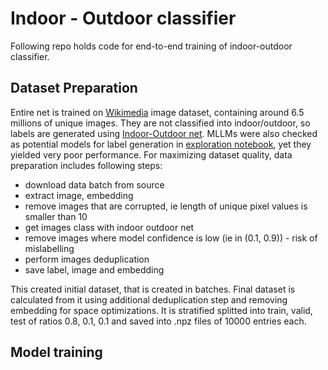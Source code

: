 # Indoor - Outdoor classifier

Following repo holds code for end-to-end training of indoor-outdoor classifier.

## Dataset Preparation

Entire net is trained on [Wikimedia](https://huggingface.co/datasets/wikimedia/wit_base) image dataset, containing around 6.5 millions of unique images. They are not classified into indoor/outdoor, so labels are generated using [Indoor-Outdoor net](https://huggingface.co/prithivMLmods/IndoorOutdoorNet). MLLMs were also checked as potential models for label generation in [exploration notebook](test_models.ipynb), yet they yielded very poor performance. For maximizing dataset quality, data preparation includes following steps:

- download data batch from source
- extract image, embedding
- remove images that are corrupted, ie length of unique pixel values is smaller than 10
- get images class with indoor outdoor net
- remove images where model confidence is low (ie in (0.1, 0.9)) - risk of mislabelling
- perform images deduplication
- save label, image and embedding

This created initial dataset, that is created in batches. Final dataset is calculated from it using additional deduplication step and removing embedding for space optimizations. It is stratified splitted into train, valid, test of ratios 0.8, 0.1, 0.1 and saved into .npz files of 10000 entries each.

## Model training
